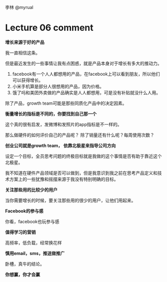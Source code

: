 李林 @myrual

# Lecture 06 comment

**增长来源于好的产品**

我一直相信这条。

但是最近发生的一些事情让我有点困惑，就是产品本身对于增长有多大的推动力。

1.  facebook有一个人人都想用的产品，在facebook上可以看到朋友，所以他们可以获得增长。
2.  小米手机算是部分人很想用的产品，因为价格。
3.  饿了吗和美团外卖做的产品确实是人人都想用，可是没有补贴就没什么人用。

除了产品，growth team可能是那些同质化产品中的决定因素。

**衡量增长的指标是不同的，你要找到自己那一个**

这个真的很有启发，发微博和发照片的app指标是不一样的。

那么做硬件的如何评价自己的产品呢？ 除了销量还有什么呢？每周使用次数？

**创业公司就是growth team， 依靠北极星来指导公司方向**

设定一个目标，全员思考问题的终极目标就是我做的这个事情是否有助于靠近这个北极星。

我不知道在硬件产品领域是否可以做到，但是我意识到我之前在思考产品定义和技术方案上的一些犹豫和摇摆来源于我没有特别明确的目标。

**关注那些用的比较少的用户**

当你需要增长的时候，要关注那些用的很少的用户，让他们用起来。

**Facebook的参与感**

你看，facebook也玩参与感

**值得学习的营销**

高频率，低负载，经常换花样

**慎用email，sms，推送做推广**

卧槽，真牛的结论。

**你想赢，你才会赢**

